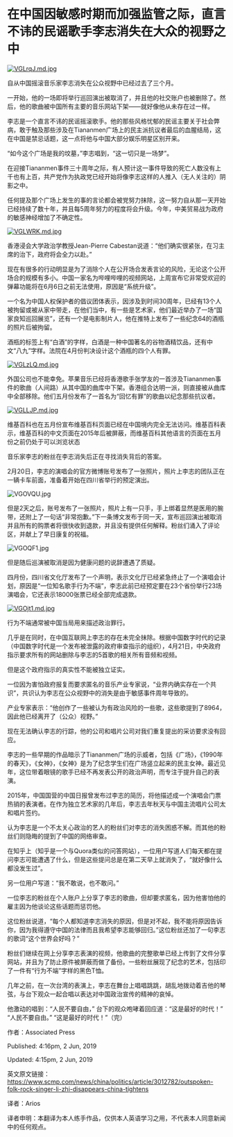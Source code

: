 在中国因敏感时期而加强监管之际，直言不讳的民谣歌手李志消失在大众的视野之中
=

[![VGLrqJ.md.jpg](https://s2.ax1x.com/2019/06/02/VGLrqJ.md.jpg)](https://imgchr.com/i/VGLrqJ)

自从中国摇滚音乐家李志消失在公众视野中已经过去了三个月。

一开始，他的一场即将举行巡回演出被取消了，并且他的社交账户也被删除了。然后，他的歌曲被中国所有主要的音乐网站下架——就好像他从未存在过一样。

李志是一个直言不讳的民谣摇滚歌手。他的那些风格忧郁的民谣主要关于社会弊病，敢于触及那些涉及在Tiananmen广场上的民主派抗议者最后的血腥结局，这在中国是禁忌话题，这一点将他与中国大部分娱乐明星区别开来。

“如今这个广场是我的坟墓，”李志唱到，“这一切只是一场梦”。

在迎接Tiananmen事件三十周年之际，有人预计这一事件导致的死亡人数没有上千也有上百，共产党作为执政党已经开始将像李志这样的人推入（无人关注的）阴影之中。

任何提及那个广场上发生的事的言论都会被党努力抹除，这一努力自从那一天开始已经持续了数十年，并且每5周年努力的程度将会升级。今年，中美贸易战为政府的敏感神经增加了不确定性。

[![VGLWRK.md.jpg](https://s2.ax1x.com/2019/06/02/VGLWRK.md.jpg)](https://imgchr.com/i/VGLWRK)

香港浸会大学政治学教授Jean-Pierre Cabestan说道：“他们确实很紧张，在习主席的治下，政府将会全力以赴。”

现在有很多的行动明显是为了消除个人在公开场合发表言论的风险，无论这个公开场合的规模有多小。中国一家名为哔哩哔哩的视频网站，上周宣布它非常受欢迎的弹幕功能将在6月6日之前无法使用，原因是“系统升级”。

一个名为中国人权保护者的倡议团体表示，因涉及到时间30周年，已经有13个人被拘留或被从家中带走，在他们当中，有一些是艺术家，他们最近举办了一场“国家良知巡回展览”，还有一个是电影制片人，他在推特上发布了一些纪念64的酒瓶的照片后被拘留。

酒瓶的标签上有“白酒”的字样，白酒是一种中国著名的谷物酒精饮品，还有中文“八九”字样。法院在4月份判决设计这个酒瓶的四个人有罪。

[![VGLzLQ.md.jpg](https://s2.ax1x.com/2019/06/02/VGLzLQ.md.jpg)](https://imgchr.com/i/VGLzLQ)

外国公司也不能幸免。苹果音乐已经将香港歌手张学友的一首涉及Tiananmen事件的歌曲（人间路）从其中国的曲库中下架。香港组合达明一派，则直接被从曲库中全部移除。他们五月份发布了一首名为“回忆有罪”的歌曲以纪念那些抗议者。

[![VGLLJP.md.jpg](https://s2.ax1x.com/2019/06/02/VGLLJP.md.jpg)](https://imgchr.com/i/VGLLJP)

维基百科也在五月份宣布维基百科页面已经在中国境内完全无法访问。维基百科表示，维基百科的中文页面在2015年后被屏蔽，而维基百科其他语言的页面在五月份之前仍处于可以浏览状态

音乐家李志的粉丝在李志消失后正在寻找消失背后的答案。

2月20日，李志的演唱会的官方微博账号发布了一张照片，照片上李志的团队正在一辆卡车前面，准备着开始在四川省举行的预定演出。

![VGOVQU.jpg](https://s2.ax1x.com/2019/06/02/VGOVQU.jpg)

但是2天之后，账号发布了一张照片，照片上有一只手，手上绑着显然是医用的腕带，还附上了一句话“非常抱歉。”下一条博文发布于同一天，宣布巡回演出被取消并且所有的购票者将很快收到退款，并且没有提供任何解释。粉丝们涌入了评论区，并献上了早日康复的祝福。

![VGOQF1.jpg](https://s2.ax1x.com/2019/06/02/VGOQF1.jpg)

但是随后巡演被取消是因为健康问题的说辞遭遇了质疑。

四月份，四川省文化厅发布了一个声明，表示文化厅已经紧急终止了一个演唱会计划，原因是“一位知名歌手行为不端”，李志此前已经预定要在23个省份举行23场演唱会，它还表示18000张票已经全部完成退款。

[![VGOjt1.md.jpg](https://s2.ax1x.com/2019/06/02/VGOjt1.md.jpg)](https://imgchr.com/i/VGOjt1)

行为不端通常被中国当局用来描述政治罪行。

几乎是在同时，在中国互联网上李志的存在未完全抹除。根据中国数字时代的记录（中国数字时代是一个发布被泄露的政府审查指示的组织），4月21日，中央政府指示要求所有的网站删除与李志的5首歌的相关所有音频和视频。

但是这个政府指示的真实性不能被独立证实。

一位因为害怕政府报复而要求匿名的音乐产业专家说，“业界内确实存在一个共识”，共识认为李志在公众视野中的消失是由于敏感事件周年导致的。

产业专家表示：“他创作了一些被认为有政治风险的一些歌，这些歌提到了8964，因此他已经离开了（公众）视野。”

现在无法确认李志的行踪，他的公司和唱片公司对我们重复提出的采访要求没有回应。

李志的一些早期的作品暗示了Tiananmen广场的示威者，包括《广场》，《1990年的春天》，《女神》，《女神》是为了纪念学生们在广场竖立起来的民主女神。最近见年，这位带着眼镜的歌手已经不再发表公开的政治声明，而专注于提升自己的表演。

2015年，中国国营的中国日报曾发布过李志的简历，将他描述成一个演唱会门票热销的表演者。在作为独立艺术家的几年后，李志去年秋天与中国主流唱片公司太和唱片签约。

认为李志是一个不太关心政治的艺人的粉丝们对李志的消失困惑不解。而其他的粉丝们则隐晦的提到了中国的网络审查。

在知乎上（知乎是一个与Quora类似的问答网站），一位用户写道人们每天都在提问李志可能遭遇了什么，但是这些提问总是在第二天早上就消失了，“就好像什么都没发生过”。

另一位用户写道：“我不敢说，也不敢问。”

一位李志的粉丝在个人账户上分享了李志的歌曲，但却要求匿名，因为他害怕他的雇主因为他谈论这些话题而惩罚他。

这位粉丝说道，“每个人都知道李志消失的原因，但是对不起，我不能将原因告诉你，因为我得遵守中国的法律而且我希望李志能够回归。”这位粉丝还加了一句李志的歌词“这个世界会好吗？”

粉丝们继续在网上分享李志表演的视频，他歌曲的完整歌单已经上传到了文件分享网站，并且为了防止原件被屏蔽而做了备份。一些粉丝展现了纪念的艺术，包括印了一件有“行为不端”字样的黑色T恤。

几年之前，在一次台湾的表演上，李志在舞台上唱唱跳跳，胡乱地拨动着吉他的琴弦，与台下观众一起合唱以表达对中国政治宣传的精神的哀悼。

他激动的唱到：“人民不要自由，” 
台下的观众咆哮着回应道：“这是最好的时代！”
“人民不要自由。”
“这是最好的时代！”（完）

作者：Associated Press  

Published: 4:16pm, 2 Jun, 2019

Updated: 4:15pm, 2 Jun, 2019

英文原文链接：https://www.scmp.com/news/china/politics/article/3012782/outspoken-folk-rock-singer-li-zhi-disappears-china-tightens

译者：Arios

译者申明：本翻译为本人练手作品，仅供本人英语学习之用，不代表本人同意新闻中的任何观点。
